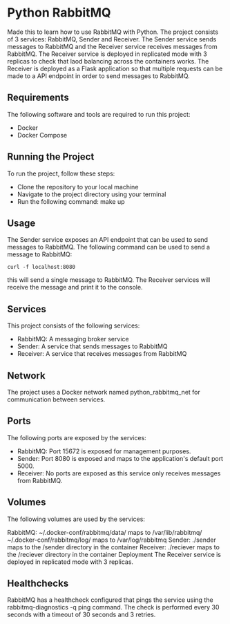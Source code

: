 # Python RabbitMQ

Made this to learn how to use RabbitMQ with Python. The project consists of 3 services: RabbitMQ, Sender and Receiver. The Sender service sends messages to RabbitMQ and the Receiver service receives messages from RabbitMQ. The Receiver service is deployed in replicated mode with 3 replicas to check that laod balancing across the containers works. The Receiver is deployed as a Flask application so that multiple requests can be made to a API endpoint in order to send messages to RabbitMQ.

## Requirements

The following software and tools are required to run this project:

- Docker
- Docker Compose

## Running the Project

To run the project, follow these steps:

- Clone the repository to your local machine
- Navigate to the project directory using your terminal
- Run the following command: make up

## Usage

The Sender service exposes an API endpoint that can be used to send messages to RabbitMQ. The following command can be used to send a message to RabbitMQ:

`curl -f localhost:8080`

this will send a single message to RabbitMQ. The Receiver services will receive the message and print it to the console.

## Services

This project consists of the following services:

- RabbitMQ: A messaging broker service
- Sender: A service that sends messages to RabbitMQ
- Receiver: A service that receives messages from RabbitMQ

## Network

The project uses a Docker network named python_rabbitmq_net for communication between services.

## Ports

The following ports are exposed by the services:

- RabbitMQ: Port 15672 is exposed for management purposes.
- Sender: Port 8080 is exposed and maps to the application's default port 5000.
- Receiver: No ports are exposed as this service only receives messages from RabbitMQ.

## Volumes

The following volumes are used by the services:

RabbitMQ:
~/.docker-conf/rabbitmq/data/ maps to /var/lib/rabbitmq/
~/.docker-conf/rabbitmq/log/ maps to /var/log/rabbitmq
Sender: ./sender maps to the /sender directory in the container
Receiver: ./reciever maps to the /reciever directory in the container
Deployment
The Receiver service is deployed in replicated mode with 3 replicas.

## Healthchecks

RabbitMQ has a healthcheck configured that pings the service using the rabbitmq-diagnostics -q ping command. The check is performed every 30 seconds with a timeout of 30 seconds and 3 retries.
